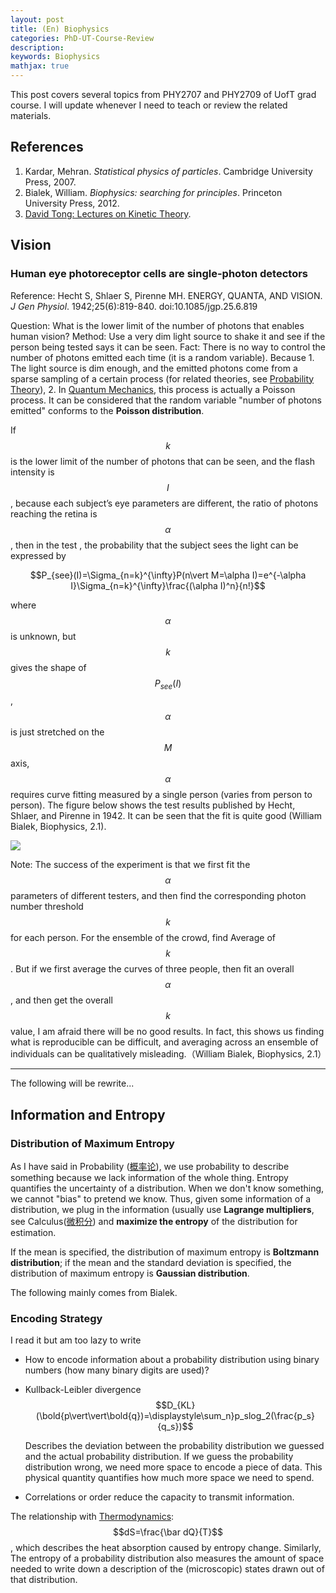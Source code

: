 ```yaml
---
layout: post
title: (En) Biophysics
categories: PhD-UT-Course-Review
description: 
keywords: Biophysics
mathjax: true
---
```


This post covers several topics from PHY2707 and PHY2709 of UofT grad course. I will update whenever I need to teach or review the related materials. 

## References

1. Kardar, Mehran. *Statistical physics of particles*. Cambridge University Press, 2007.
2. Bialek, William. *Biophysics: searching for principles*. Princeton University Press, 2012.
3. [David Tong: Lectures on Kinetic Theory](http://www.damtp.cam.ac.uk/user/tong/kintheory/).

## Vision

### Human eye photoreceptor cells are single-photon detectors

Reference: Hecht S, Shlaer S, Pirenne MH. ENERGY, QUANTA, AND VISION. *J Gen Physiol*. 1942;25(6):819-840. doi:10.1085/jgp.25.6.819

Question: What is the lower limit of the number of photons that enables human vision? Method: Use a very dim light source to shake it and see if the person being tested says it can be seen. Fact: There is no way to control the number of photons emitted each time (it is a random variable). Because 1. The light source is dim enough, and the emitted photons come from a sparse sampling of a certain process (for related theories, see [Probability Theory](https://shi200005.github.io/2021/10/02/Probability/)), 2. In [Quantum Mechanics](https://shi200005.github.io/2022/08/20/Quantum-Mechanics/), this process is actually a Poisson process. It can be considered that the random variable "number of photons emitted" conforms to the **Poisson distribution**.

If $$k$$ is the lower limit of the number of photons that can be seen, and the flash intensity is $$I$$, because each subject’s eye parameters are different, the ratio of photons reaching the retina is $$\alpha$$, then in the test , the probability that the subject sees the light can be expressed by

$$P_{see}(I)=\Sigma_{n=k}^{\infty}P(n\vert M=\alpha I)=e^{-\alpha I}\Sigma_{n=k}^{\infty}\frac{(\alpha I)^n}{n!}$$

where $$\alpha$$ is unknown, but $$k$$ gives the shape of $$P_{see}(I)$$, $$\alpha$$ is just stretched on the $$M$$ axis, $$\alpha$$ requires curve fitting measured by a single person (varies from person to person). The figure below shows the test results published by Hecht, Shlaer, and Pirenne in 1942. It can be seen that the fit is quite good (William Bialek, Biophysics, 2.1).

![](/images/blog/Biophysics_Vision.jpg)

Note: The success of the experiment is that we first fit the $$\alpha$$ parameters of different testers, and then find the corresponding photon number threshold $$k$$ for each person. For the ensemble of the crowd, find Average of $$k$$. But if we first average the curves of three people, then fit an overall $$\alpha$$, and then get the overall $$k$$ value, I am afraid there will be no good results. In fact, this shows us finding what is reproducible can be difficult, and averaging across an ensemble of individuals can be qualitatively misleading.（William Bialek, Biophysics, 2.1）

---

The following will be rewrite...

## Information and Entropy

### Distribution of Maximum Entropy

As I have said in Probability ([概率论](https://shi200005.github.io/2021/10/02/Probability/)), we use probability to describe something because we lack information of the whole thing. Entropy quantifies the uncertainty of a distribution. When we don't know something, we cannot "bias" to pretend we know. Thus, given some information of a distribution, we plug in the information (usually use **Lagrange multipliers**, see Calculus([微积分](https://shi200005.github.io/2021/09/30/Calculus/)) and **maximize the entropy** of the distribution for estimation. 

If the mean is specified, the distribution of maximum entropy is **Boltzmann distribution**; if the mean and the standard deviation is specified, the distribution of maximum entropy is **Gaussian distribution**.

The following mainly comes from Bialek.

### Encoding Strategy

I read it but am too lazy to write

- How to encode information about a probability distribution using binary numbers (how many binary digits are used)?

- Kullback-Leibler divergence $$D_{KL}(\bold{p\vert\vert\bold{q})=\displaystyle\sum_n}p_slog_2(\frac{p_s}{q_s})$$    

  Describes the deviation between the probability distribution we guessed and the actual probability distribution. If we guess the probability distribution wrong, we need more space to encode a piece of data. This physical quantity quantifies how much more space we need to spend. 

- Correlations or order reduce the capacity to transmit information. 

The relationship with [Thermodynamics](https://shi200005.github.io/2021/10/11/Thermodynamics/): $$dS=\frac{\bar dQ}{T}$$, which describes the heat absorption caused by entropy change. Similarly, The entropy of a probability distribution also measures the amount of space needed to write down a description of the (microscopic) states drawn out of that distribution.
